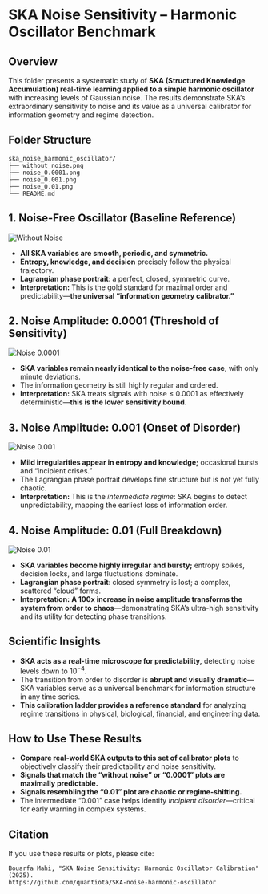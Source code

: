 # SKA Noise Sensitivity – Harmonic Oscillator Benchmark

## Overview

This folder presents a systematic study of **SKA (Structured Knowledge Accumulation) real-time learning applied to a simple harmonic oscillator** with increasing levels of Gaussian noise.
The results demonstrate SKA’s extraordinary sensitivity to noise and its value as a universal calibrator for information geometry and regime detection.



## Folder Structure

```
ska_noise_harmonic_oscillator/
├── without_noise.png
├── noise_0.0001.png
├── noise_0.001.png
├── noise_0.01.png
└── README.md
```


## 1. Noise-Free Oscillator (Baseline Reference)

![Without Noise](without_noise.png)

* **All SKA variables are smooth, periodic, and symmetric.**
* **Entropy, knowledge, and decision** precisely follow the physical trajectory.
* **Lagrangian phase portrait**: a perfect, closed, symmetric curve.
* **Interpretation:** This is the gold standard for maximal order and predictability—**the universal “information geometry calibrator.”**



## 2. Noise Amplitude: 0.0001 (Threshold of Sensitivity)

![Noise 0.0001](noise_0.0001.png)

* **SKA variables remain nearly identical to the noise-free case**, with only minute deviations.
* The information geometry is still highly regular and ordered.
* **Interpretation:** SKA treats signals with noise ≤ 0.0001 as effectively deterministic—**this is the lower sensitivity bound**.



## 3. Noise Amplitude: 0.001 (Onset of Disorder)

![Noise 0.001](noise_0.001.png)

* **Mild irregularities appear in entropy and knowledge;** occasional bursts and “incipient crises.”
* The Lagrangian phase portrait develops fine structure but is not yet fully chaotic.
* **Interpretation:** This is the *intermediate regime*: SKA begins to detect unpredictability, mapping the earliest loss of information order.



## 4. Noise Amplitude: 0.01 (Full Breakdown)

![Noise 0.01](noise_0.01.png)

* **SKA variables become highly irregular and bursty;** entropy spikes, decision locks, and large fluctuations dominate.
* **Lagrangian phase portrait**: closed symmetry is lost; a complex, scattered “cloud” forms.
* **Interpretation:** **A 100x increase in noise amplitude transforms the system from order to chaos**—demonstrating SKA’s ultra-high sensitivity and its utility for detecting phase transitions.



## Scientific Insights

* **SKA acts as a real-time microscope for predictability,** detecting noise levels down to $10^{-4}$.
* The transition from order to disorder is **abrupt and visually dramatic**—SKA variables serve as a universal benchmark for information structure in any time series.
* **This calibration ladder provides a reference standard** for analyzing regime transitions in physical, biological, financial, and engineering data.



## How to Use These Results

* **Compare real-world SKA outputs to this set of calibrator plots** to objectively classify their predictability and noise sensitivity.
* **Signals that match the “without noise” or “0.0001” plots are maximally predictable.**
* **Signals resembling the “0.01” plot are chaotic or regime-shifting.**
* The intermediate “0.001” case helps identify *incipient disorder*—critical for early warning in complex systems.



## Citation

If you use these results or plots, please cite:

```
Bouarfa Mahi, "SKA Noise Sensitivity: Harmonic Oscillator Calibration" (2025).
https://github.com/quantiota/SKA-noise-harmonic-oscillator
```


